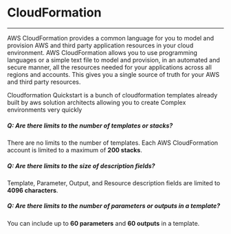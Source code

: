 # CloudFormation
---

AWS CloudFormation provides a common language for you to model and provision AWS and third party application resources in your cloud environment. AWS CloudFormation allows you to use programming languages or a simple text file to model and provision, in an automated and secure manner, all the resources needed for your applications across all regions and accounts. This gives you a single source of truth for your AWS and third party resources.

Cloudformation Quickstart is a bunch of cloudformation templates already built by aws solution architects allowing you to create Complex environments very quickly

##### Q: Are there limits to the number of templates or stacks?

There are no limits to the number of templates. Each AWS CloudFormation account is limited to a maximum of **200 stacks**.

#####  Q: Are there limits to the size of description fields?

Template, Parameter, Output, and Resource description fields are limited to **4096 characters**.

##### Q: Are there limits to the number of parameters or outputs in a template?

You can include up to **60 parameters** and **60 outputs** in a template.
